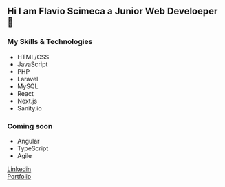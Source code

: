 ## Hi I am Flavio Scimeca  a Junior Web Develoeper 👋

### My Skills & Technologies

- HTML/CSS  
- JavaScript  
- PHP  
- Laravel   
- MySQL   
- React   
- Next.js   
- Sanity.io    

### Coming soon
- Angular   
- TypeScript  
- Agile


[Linkedin](https://www.linkedin.com/in/flavioscimeca1/)  
[Portfolio](https://portfolio-artc0ra8j-flavioscimeca.vercel.app/)
